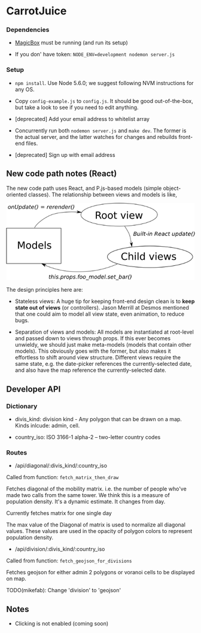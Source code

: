 CarrotJuice
===========

### Dependencies

-   [MagicBox](<https://github.com/mikefab/majicbox>) must be running (and run
    its setup)

-   If you don' have token: `NODE_ENV=development nodemon server.js`

### Setup

-   `npm install`. Use Node 5.6.0; we suggest following NVM instructions for any
    OS.

-   Copy `config-example.js` to `config.js`. It should be good out-of-the-box,
    but take a look to see if you need to edit anything.

-   [deprecated] Add your email address to whitelist array

-   Concurrently run both `nodemon server.js` and `make dev`. The former is the
    actual server, and the latter watches for changes and rebuilds front-end
    files.

-   [deprecated] Sign up with email address

New code path notes (React)
---------------------------

The new code path uses React, and P.js-based models (simple object-oriented classes).
The relationship between views and models is like,

![model](https://github.com/mikefab/carrotjuice2/raw/master/icon/readme-figure.png)

The design principles here are:

-   Stateless views: A huge tip for keeping front-end design clean is to **keep
    state out of views** (or controllers). Jason Merrill at Desmos mentioned
    that one could aim to model all view state, even animation, to reduce bugs.

-   Separation of views and models: All models are instantiated at root-level
    and passed down to views through props. If this ever becomes unwieldy, we
    should just make meta-models (models that contain other models). This
    obviously goes with the former, but also makes it effortless to shift around
    view structure. Different views require the same state, e.g. the date-picker
    references the currently-selected date, and also have the map reference the
    currently-selected date.

Developer API
-------------

### Dictionary

-   divis\_kind: division kind - Any polygon that can be drawn on a map. Kinds
    inlcude: admin, cell.

-   country\_iso: ISO 3166-1 alpha-2 – two-letter country codes

### Routes

-   /api/diagonal/:divis\_kind/:country\_iso

Called from function: `fetch_matrix_then_draw`

Fetches diagonal of the mobility matrix. i.e. the number of people who've made
two calls from the same tower. We think this is a measure of population density.
It's a dynamic estimate. It changes from day.

Currently fetches matrix for one single day

The max value of the Diagonal of matrix is used to normalize all diagonal
values. These values are used in the opacity of polygon colors to represent
population density.

-   /api/division/:divis\_kind/:country\_iso

Called from function: `fetch_geojson_for_divisions`

Fetches geojson for either admin 2 polygons or voranoi cells to be displayed on
map.

TODO(mikefab): Change 'division' to 'geojson'

Notes
-----

-   Clicking is not enabled (coming soon)
